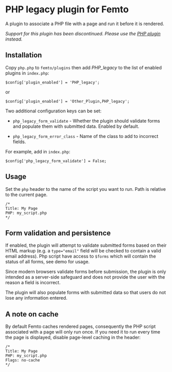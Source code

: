 PHP legacy plugin for Femto
===========================

A plugin to associate a PHP file with a page and run it before it is rendered.

*Support for this plugin has been discontinued. Please use the
[PHP plugin](https://github.com/neckcen/femto-plugin/tree/master/php) instead.*

Installation
------------
Copy `php.php` to `femto/plugins` then add _PHP_legacy_ to the list of enabled
plugins in `index.php`:

    $config['plugin_enabled'] = 'PHP_legacy';

or

    $config['plugin_enabled'] = 'Other_Plugin,PHP_legacy';

Two additional configuration keys can be set:

* `php_legacy_form_validate` - Whether the plugin should validate forms and populate
them with submitted data. Enabled by default.

* `php_legacy_form_error_class` - Name of the class to add to incorrect fields.

For example, add in `index.php`:

    $config['php_legacy_form_validate'] = False;

Usage
-----
Set the `php` header to the name of the script you want to run. Path is relative
to the current page.

    /*
    Title: My Page
    PHP: my_script.php
    */

Form validation and persistence
-------------------------------
If enabled, the plugin will attempt to validate submitted forms based on their
HTML markup (e.g. a `type="email"` field will be checked to contain a valid
email address). Php script have access to `$forms` which will contain the status
of all forms, see demo for usage.

Since modern browsers validate forms before submission, the plugin is only 
intended as a server-side safeguard and does not provide the user with the
reason a field is incorrect.

The plugin will also populate forms with submitted data so that users do not
lose any information entered.

A note on cache
---------------
By default Femto caches rendered pages, consequently the PHP script associated
with a page will only run once. If you need it to run every time the page is
displayed, disable page-level caching in the header:

    /*
    Title: My Page
    PHP: my_script.php
    Flags: no-cache
    */
